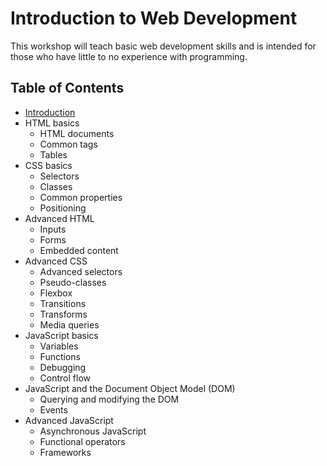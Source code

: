 # Introduction to Web Development

This workshop will teach basic web development skills and is intended for those who have little to no experience with programming.

## Table of Contents

* [Introduction](https://github.com/mrnyby/i2wd-workshop/blob/master/introduction.md)
* HTML basics
  * HTML documents
  * Common tags
  * Tables
* CSS basics
  * Selectors
  * Classes
  * Common properties
  * Positioning
* Advanced HTML
  * Inputs
  * Forms
  * Embedded content
* Advanced CSS
  * Advanced selectors
  * Pseudo-classes
  * Flexbox
  * Transitions
  * Transforms
  * Media queries
* JavaScript basics
  * Variables
  * Functions
  * Debugging
  * Control flow
* JavaScript and the Document Object Model (DOM)
  * Querying and modifying the DOM
  * Events
* Advanced JavaScript
  * Asynchronous JavaScript
  * Functional operators
  * Frameworks

